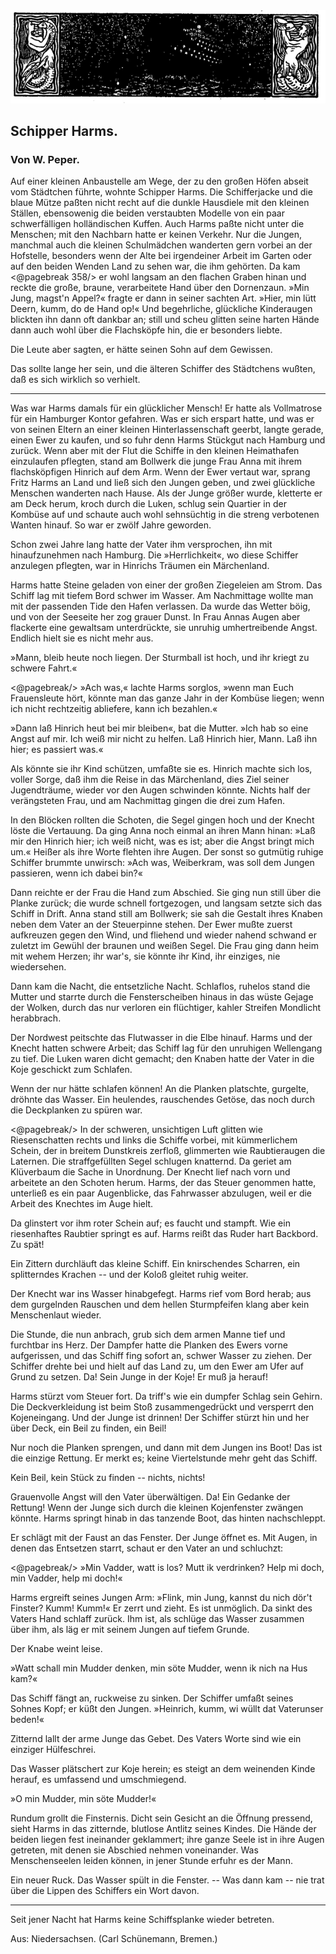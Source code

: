 <div class="img"><img alt="Schiff bei Nacht auf See" src="0365.gif"/></div>

<h2>Schipper Harms.</h2>

<h3>Von W. Peper.</h3>

Auf einer kleinen Anbaustelle am Wege, der zu den großen Höfen
abseit vom Städtchen führte, wohnte Schipper Harms. Die
Schifferjacke und die blaue Mütze paßten nicht recht auf die dunkle
Hausdiele mit den kleinen Ställen, ebensowenig die beiden verstaubten
Modelle von ein paar schwerfälligen holländischen Kuffen.
Auch Harms paßte nicht unter die Menschen; mit den Nachbarn
hatte er keinen Verkehr. Nur die Jungen, manchmal auch die
kleinen Schulmädchen wanderten gern vorbei an der Hofstelle, besonders
wenn der Alte bei irgendeiner Arbeit im Garten oder auf
den beiden Wenden Land zu sehen war, die ihm gehörten. Da kam 
<@pagebreak 358/>
er wohl langsam an den flachen Graben hinan und reckte die große,
braune, verarbeitete Hand über den Dornenzaun. »Min Jung,
magst'n Appel?« fragte er dann in seiner sachten Art. »Hier, min
lütt Deern, kumm, do de Hand op!« Und begehrliche, glückliche
Kinderaugen blickten ihn dann oft dankbar an; still und scheu
glitten seine harten Hände dann auch wohl über die Flachsköpfe
hin, die er besonders liebte.

Die Leute aber sagten, er hätte seinen Sohn auf dem Gewissen.

Das sollte lange her sein, und die älteren Schiffer des Städtchens
wußten, daß es sich wirklich so verhielt.

<hr/>

Was war Harms damals für ein glücklicher Mensch! Er hatte
als Vollmatrose für ein Hamburger Kontor gefahren. Was er sich
erspart hatte, und was er von seinen Eltern an einer kleinen Hinterlassenschaft
geerbt, langte gerade, einen Ewer zu kaufen, und so fuhr
denn Harms Stückgut nach Hamburg und zurück. Wenn aber mit
der Flut die Schiffe in den kleinen Heimathafen einzulaufen pflegten,
stand am Bollwerk die junge Frau Anna mit ihrem flachsköpfigen
Hinrich auf dem Arm. Wenn der Ewer vertaut war, sprang Fritz
Harms an Land und ließ sich den Jungen geben, und zwei glückliche
Menschen wanderten nach Hause. Als der Junge größer wurde,
kletterte er am Deck herum, kroch durch die Luken, schlug sein Quartier
in der Kombüse auf und schaute auch wohl sehnsüchtig in die streng
verbotenen Wanten hinauf. So war er zwölf Jahre geworden.

Schon zwei Jahre lang hatte der Vater ihm versprochen, ihn
mit hinaufzunehmen nach Hamburg. Die »Herrlichkeit«, wo diese
Schiffer anzulegen pflegten, war in Hinrichs Träumen ein
Märchenland.

Harms hatte Steine geladen von einer der großen Ziegeleien
am Strom. Das Schiff lag mit tiefem Bord schwer im Wasser. Am
Nachmittage wollte man mit der passenden Tide den Hafen verlassen.
Da wurde das Wetter böig, und von der Seeseite her zog grauer
Dunst. In Frau Annas Augen aber flackerte eine gewaltsam unterdrückte,
sie unruhig umhertreibende Angst. Endlich hielt sie es nicht
mehr aus.

»Mann, bleib heute noch liegen. Der Sturmball ist hoch, und
ihr kriegt zu schwere Fahrt.«
 
<@pagebreak/>
»Ach was,« lachte Harms sorglos, »wenn man Euch Frauensleute
hört, könnte man das ganze Jahr in der Kombüse liegen; wenn
ich nicht rechtzeitig abliefere, kann ich bezahlen.«

»Dann laß Hinrich heut bei mir bleiben«, bat die Mutter.
»Ich hab so eine Angst auf mir. Ich weiß mir nicht zu helfen.
Laß Hinrich hier, Mann. Laß ihn hier; es passiert was.«

Als könnte sie ihr Kind schützen, umfaßte sie es. Hinrich machte
sich los, voller Sorge, daß ihm die Reise in das Märchenland, dies
Ziel seiner Jugendträume, wieder vor den Augen schwinden könnte.
Nichts half der verängsteten Frau, und am Nachmittag gingen die
drei zum Hafen.

In den Blöcken rollten die Schoten, die Segel gingen hoch und
der Knecht löste die Vertauung. Da ging Anna noch einmal an
ihren Mann hinan: »Laß mir den Hinrich hier; ich weiß nicht,
was es ist; aber die Angst bringt mich um.« Heißer als ihre Worte
flehten ihre Augen. Der sonst so gutmütig ruhige Schiffer brummte
unwirsch: »Ach was, Weiberkram, was soll dem Jungen passieren,
wenn ich dabei bin?«

Dann reichte er der Frau die Hand zum Abschied. Sie ging
nun still über die Planke zurück; die wurde schnell fortgezogen, und
langsam setzte sich das Schiff in Drift. Anna stand still am Bollwerk;
sie sah die Gestalt ihres Knaben neben dem Vater an der
Steuerpinne stehen. Der Ewer mußte zuerst aufkreuzen gegen den
Wind, und fliehend und wieder nahend schwand er zuletzt im Gewühl
der braunen und weißen Segel. Die Frau ging dann heim
mit wehem Herzen; ihr war's, sie könnte ihr Kind, ihr einziges, nie
wiedersehen.

Dann kam die Nacht, die entsetzliche Nacht. Schlaflos, ruhelos
stand die Mutter und starrte durch die Fensterscheiben hinaus in
das wüste Gejage der Wolken, durch das nur verloren ein flüchtiger,
kahler Streifen Mondlicht herabbrach.

Der Nordwest peitschte das Flutwasser in die Elbe hinauf. Harms
und der Knecht hatten schwere Arbeit; das Schiff lag für den unruhigen
Wellengang zu tief. Die Luken waren dicht gemacht; den
Knaben hatte der Vater in die Koje geschickt zum Schlafen.

Wenn der nur hätte schlafen können! An die Planken platschte,
gurgelte, dröhnte das Wasser. Ein heulendes, rauschendes Getöse,
das noch durch die Deckplanken zu spüren war.
 
<@pagebreak/>
In der schweren, unsichtigen Luft glitten wie Riesenschatten
rechts und links die Schiffe vorbei, mit kümmerlichem Schein, der
in breitem Dunstkreis zerfloß, glimmerten wie Raubtieraugen die
Laternen. Die straffgefüllten Segel schlugen knatternd. Da geriet
am Klüverbaum die Sache in Unordnung. Der Knecht lief nach
vorn und arbeitete an den Schoten herum. Harms, der das Steuer
genommen hatte, unterließ es ein paar Augenblicke, das Fahrwasser
abzulugen, weil er die Arbeit des Knechtes im Auge hielt.

Da glinstert vor ihm roter Schein auf; es faucht und stampft.
Wie ein riesenhaftes Raubtier springt es auf. Harms reißt das Ruder
hart Backbord. Zu spät!

Ein Zittern durchläuft das kleine Schiff. Ein knirschendes
Scharren, ein splitterndes Krachen -- und der Koloß gleitet ruhig
weiter.

Der Knecht war ins Wasser hinabgefegt. Harms rief vom Bord
herab; aus dem gurgelnden Rauschen und dem hellen Sturmpfeifen
klang aber kein Menschenlaut wieder.

Die Stunde, die nun anbrach, grub sich dem armen Manne tief
und furchtbar ins Herz. Der Dampfer hatte die Planken des Ewers
vorne aufgerissen, und das Schiff fing sofort an, schwer Wasser zu
ziehen. Der Schiffer drehte bei und hielt auf das Land zu, um
den Ewer am Ufer auf Grund zu setzen. Da! Sein Junge in der
Koje! Er muß ja herauf!

Harms stürzt vom Steuer fort. Da triff's wie ein dumpfer Schlag
sein Gehirn. Die Deckverkleidung ist beim Stoß zusammengedrückt
und versperrt den Kojeneingang. Und der Junge ist drinnen! Der
Schiffer stürzt hin und her über Deck, ein Beil zu finden, ein Beil!

Nur noch die Planken sprengen, und dann mit dem Jungen
ins Boot! Das ist die einzige Rettung. Er merkt es; keine Viertelstunde
mehr geht das Schiff.

Kein Beil, kein Stück zu finden -- nichts, nichts!

Grauenvolle Angst will den Vater überwältigen. Da! Ein
Gedanke der Rettung! Wenn der Junge sich durch die kleinen Kojenfenster
zwängen könnte. Harms springt hinab in das tanzende Boot,
das hinten nachschleppt.

Er schlägt mit der Faust an das Fenster. Der Junge öffnet
es. Mit Augen, in denen das Entsetzen starrt, schaut er den Vater
an und schluchzt:
 
<@pagebreak/>
»Min Vadder, watt is los? Mutt ik verdrinken? Help mi
doch, min Vadder, help mi doch!«

Harms ergreift seines Jungen Arm: »Flink, min Jung, kannst
du nich dör't Finster? Kumm! Kumm!« Er zerrt und zieht. Es
ist unmöglich. Da sinkt des Vaters Hand schlaff zurück. Ihm ist,
als schlüge das Wasser zusammen über ihm, als läg er mit seinem
Jungen auf tiefem Grunde.

Der Knabe weint leise.

»Watt schall min Mudder denken, min söte Mudder, wenn ik
nich na Hus kam?«

Das Schiff fängt an, ruckweise zu sinken. Der Schiffer umfaßt
seines Sohnes Kopf; er küßt den Jungen. »Heinrich, kumm, wi
wüllt dat Vaterunser beden!«

Zitternd lallt der arme Junge das Gebet. Des Vaters Worte
sind wie ein einziger Hülfeschrei.

Das Wasser plätschert zur Koje herein; es steigt an dem weinenden
Kinde herauf, es umfassend und umschmiegend.

»O min Mudder, min söte Mudder!«

Rundum grollt die Finsternis. Dicht sein Gesicht an die Öffnung
pressend, sieht Harms in das zitternde, blutlose Antlitz seines Kindes.
Die Hände der beiden liegen fest ineinander geklammert; ihre ganze
Seele ist in ihre Augen getreten, mit denen sie Abschied nehmen voneinander.
Was Menschenseelen leiden können, in jener Stunde
erfuhr es der Mann.

Ein neuer Ruck. Das Wasser spült in die Fenster. -- Was
dann kam -- nie trat über die Lippen des Schiffers ein Wort davon.

<hr/>

Seit jener Nacht hat Harms keine Schiffsplanke wieder betreten.

<div class="source">Aus: Niedersachsen. (Carl Schünemann, Bremen.)</div>

